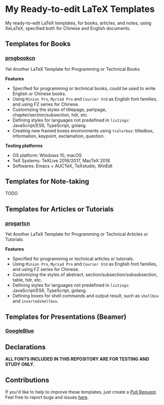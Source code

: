 # My Ready-to-edit LaTeX Templates
My ready-to-edit LaTeX templates, for books, articles, and notes, using XeLaTeX, specified both for Chinese and English documents.

## Templates for Books

### [progbookcn](./progbookcn)

Yet Another LaTeX Template for Programming or Technical Books

**Features**

- Specified for programming or technical books, could be used to write English or Chinese books.
- Using `Minion Pro`, `Myriad Pro` and `Courier Std` as English font families, and using FZ series for Chinese.
- Customizing the styles of titlepage, partpage, chapter/section/subsection, hdr, etc.
- Defining styles for languages not predefined in `listings`: JavaScript/ES6, TypeScript, golang.
- Creating new framed boxes environments using `tcolorbox`: titledbox, information, keypoint, exclamation, question.

**Testing platforms**
- OS platform:
  Windows 10, macOS
- TeX Systems:
  TeXLive 2016/2017, MacTeX 2018
- Softwares:
  Emacs + AUCTeX, TeXstudio, WinEdt


## Templates for Note-taking

TODO

## Templates for Articles or Tutorials

### [progartcn](./progartcn)

Yet Another LaTeX Template for Programming or Technical Articles or Tutorials

**Features**

- Specified for programming or technical articles or tutorials.
- Using `Minion Pro`, `Myriad Pro` and `Courier Std` as English font families, and using FZ series for Chinese.
- Customizing the styles of abstract, section/subsection/subsubsection, table, hdr, etc.
- Defining styles for languages not predefined in `listings`: JavaScript/ES6, TypeScript, golang.
- Defining boxes for shell commands and output result, such as `shellbox` and `invertedshellbox`.

## Templates for Presentations (Beamer)

### [GoogleBlue](https://github.com/WisdomFusion/latex-beamer-teamplates)

## Declarations

**ALL FONTS INCLUDED IN THIS REPOSITORY ARE FOR TESTING AND STUDY ONLY.**

## Contributions

If you'd like to help to improve these templates, just create a [Pull Request](https://github.com/WisdomFusion/latex-templates/pulls). Feel free to report bugs and issues [here](https://github.com/WisdomFusion/latex-templates/issues/new).